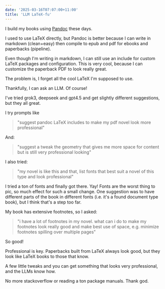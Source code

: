 ```yaml
---
date: '2025-03-16T07:07:00+11:00'
title: 'LLM LaTeX-fu'
---
```


I build my books using [Pandoc](https://pandoc.org/) these days.

I used to use LaTeX directly, but Pandoc is better because I can write in markdown (clean+easy) then compile to epub and pdf for ebooks and paperbacks (pipeline).

Even though I'm writing in markdown, I can still use an include for custom LaTeX packages and configuration. This is very cool, because I can customize the paperback PDF to look really great.

The problem is, I forget all the cool LaTeX I'm supposed to use.

Thankfully, I can ask an LLM. Of course!

I've tried grok3, deepseek and gpt4.5 and get slightly different suggestions, but they all great.

I try prompts like

> "suggest pandoc LaTeX includes to make my pdf novel look more professional"

And:

> "suggest a tweak the geometry that gives me more space for content but is still very professional looking"

I also tried:

> "my novel is like this and that, list fonts that best suit a novel of this type and look professional"

I tried a ton of fonts and finally got there. Yay! Fonts are the worst thing to pic, so much effect for such a small change. One suggestion was to have different parts of the book in different fonts (i.e. it's a found document type book), but I think that's a step too far.

My book has extensive footnotes, so I asked:

> "i have a lot of footnotes in my novel. what can i do to make my footnotes look really good and make best use of space, e.g. minimize footnotes spilling over multiple pages"

So good!

Professional is key. Paperbacks built from LaTeX always look good, but they look like LaTeX books to those that know.

A few little tweaks and you can get something that looks very professional, and the LLMs know how.

No more stackoverflow or reading a ton package manuals. Thank god.




